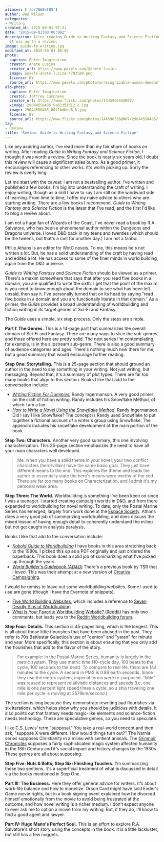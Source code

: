 ```yaml
---
aliases: ['/p/7868ef85']
author: Ben Wilson
categories:
- Writing
created_at: 2015-09-01 07:41
date: "2015-09-01T00:00:00Z"
description: After reading Guide to Writing Fantasy and Science Fiction, I thought
  it was worth a review.
image: guide-to-writing.jpg
modified_at: 2015-09-01 08:59
photo:
  caption: Enter Imagination
  creator: Anete Lusina
  creator_url: https://www.pexels.com/@anete-lusina
  image: pexels-anete-lusina-4792509.png
  license: BY
  source_url: https://www.pexels.com/photo/unrecognizable-woman-demonstrating-light-bulb-in-hands-4792509/
old-photo:
  caption: Enter Imagination
  creator: Jeffrey Camphens
  creator_url: https://www.flickr.com/photos/144590555@N07/
  ximage: 29044558485_9a62351d12_o.jpg
  image: 29044558485_80f1bdbed8_k.jpg
  license: BY
  source_url: https://www.flickr.com/photos/144590555@N07/29044558485/
tag:
- Review
title: 'Review: Guide to Writing Fantasy and Science Fiction'
---
```

<!--Lead Paragraph-->

Like any aspiring author, I've read more than my fair share of books on writing. After reading *Guide to Writing Fantasy and Science Fiction*, I thought it was worth a review. Since the book is nearly six years old, I doubt this review will cause a significant sales bump. As a good primer, it encourages referencing to other works. It's worth picking up. Sorry the review is overly long.

<!--more-->

Let me start with the caveat: I am not a bestselling author. I've written and published a few books. I'm big into understanding the craft of writing. I enjoy writing, though as a skill I have to say I am still on the windward side of learning. From time to time, I offer my naive advice to others who are starting writing. There are a few books I recommend. *Guide to Writing Fantasy and Science Fiction* is the latest that I've read, and the first I'd like to blog a review about.

I am not a huge fan of Wizards of the Coast. I've never read a book by R.A. Salvatore, who has been a phenomenal author within the Dungeons and Dragons universe. I loved D&D back in my teens and twenties (which should be the tweens, but that's a rant for another day.) I am not a fanboi.

Philip Athans is an editor for WotC novels. To me, this means he's not written a lot. But, he has a solid understanding of the craft by having read and edited a lot. He has access to some of the finer minds in world building, again from the D&D universe.

*Guide to Writing Fantasy and Science Fiction* should be viewed as a primer. There's a maxim somewhere that says that after you read five books in a domain, you are qualified to write the sixth. I get that the point of the maxim is you need to know enough about the domain to see what has been left unsaid, then say it. I've personally turned that on its head by saying "read five books in a domain and you are functionally literate in that domain." As a primer, the *Guide* provides a broad understanding of worldbuilding and fiction writing in its target genres of Sci-Fi and Fantasy.

The *Guide* uses a simple, six step process. Only the steps are simple.

**Part I: The Genres.** This is a 14-page part that summarizes the overall domain of Sci-Fi and Fantasy. There are many ways to slice the sub-genres, and those offered here are pretty solid. The next series I'm contemplating, for example, is in the slipstream sub-genre. There is also a good summary of audience categories and ages. There's nothing much new there for me, but a good summary that would encourage further reading.

**Step One: Storytelling.** This is a 25-page section that should ground an author in the need to say something in your writing. Not just writing, but messaging. Beyond that, it's a summary of plot types. There are far too many books that align to this section. Books I like that add to the conversation include:

* *[Writing Fiction For Dummies](http://www.amazon.com/Writing-Fiction-Dummies-Randy-Ingermanson/dp/0470530707?tag=daushacommuni-20)*, Randy Ingermanson. A very good primer on the craft of fiction writing. Randy includes his Snowflake Method, of which I am a fan.
* *[How to Write a Novel Using the Snowflake Method](http://www.amazon.com/Snowflake-Method-Advanced-Fiction-Writing-ebook/dp/B00LWBZ696?tag=daushacommuni-20)*, Randy Ingermanson. Did I say I like Snowflake? The concept is Randy used Snowflake to put together a fictional account of a writer's group using Snowflake. The appendix includes his snowflake development of the main portion of the book.

**Step Two: Characters.** Another very good summary, this one involving characterization. This 25-page section emphasizes the need to have all your main characters well developed.

> Me: when you have a solid theme in your novel, your two conflict characters (hero/villain) have the same basic goal. They just have different means to the end. This explores the theme and leads the author to essentially state the hero's means were worthy of the end. There are far too many books on Characterization, and I admit it's my personal weak area.

**Step Three: The World.** Worldbuilding is something I've been keen on since I was a teenager. I started creating campaign worlds in D&D, and from there expanded to worldbuilding for novel writing. To date, only the Postal Marine Series has emerged, largely from work done at the [Espace Society](http://espacesociety.org). Athans does a very good job of summarizing worldbuilding, and does discuss the mixed lesson of having enough detail to coherently understand the milieu but not get caught in analysis paralysis.

Books I like that add to the conversation include:

* *[Kobold Guide to Worldbuilding](http://www.amazon.com/Kobold-Guide-Worldbuilding-Wolfgang-Baur/dp/1936781115?tag=daushacommuni-20)* I have books in this area stretching back to the 1980s. I picked this up as a PDF originally and just ordered the paperback. This book does a solid job of summarizing what I've picked up through the years.
* *[World Builder's Guidebook (AD&D)](http://www.amazon.com/Builders-Guidebook-Advanced-Dungeons-Dragons/dp/0786904348?tag=daushacommuni-20)* There's a previous book by TSR that I loved. This was their attempt at a new version of [Creative Campaigning](http://www.amazon.com/Creative-Campaigning-Advanced-Dungeons-Supplement/dp/1560765615?tag=daushacomuni-20).

I would be remiss to leave out some worldbuilding websites. Some I used to use are gone (though I have the Evernote of snippets).

* [Five World Building Websites](http://djordanredhawk.com/5-world-building-websites/), which includes a reference to [Seven Deadly Sins of Worldbuilding](http://io9.com/7-deadly-sins-of-worldbuilding-998817537)
* [What is Your Favorite Worldbuilding Website? (Reddit)](https://www.reddit.com/r/worldbuilding/comments/2yhuj9/what_is_your_favorite_worldbuilding_website/) has only two comments, but leads you to the [Reddit Worldbuilding forum](https://www.reddit.com/r/worldbuilding/).

**Step Four: Details.** This section is 45-pages long, which is the longest. This is all about those little flourishes that have been abused in the past. They refer to 70s Battlestar Galactica's use of "centon" and "yaran" for minute and year. More specifically, this section is about ensuring that you only add the flourishes that add to the flavor of the story.

> For example: In the Postal Marine Series, humanity is largely in the metric system. They use metric time (10-cycle day, 100 beats to the cycle, 100 seconds to the beat). To compare to real life, there are 144 minutes to the cycle. A second in PMS is 0.86 earth seconds. Since they use the metric system, imperial terms were re-purposed. "Mile" was reused to represent relativistic distances and speeds (i.e. one mile is one percent light speed times a cycle, so a ship traveling one mile per cycle is moving at 2578km/second.)

The section is long because they demonstrate rewriting bad flourishes via six iterations, which helps show why you should be judicious with details. It also points out that fantasy needs magic-like elements and science-fiction needs technology. These are speculative genres, so you need to speculate.

I like C.S. Lewis' term "supposal." You take a real-world concept and then ask, "suppose X were different. How would things turn out?" The Narnia series supposes Christianity in a milieu with sentient animals. The [Grimnoir Chronicles](http://www.amazon.com/Hard-Magic-The-Grimnoir-Chronicles/dp/1451638248?tag=daushacommuni-20) supposes a fairly sophisticated magic system affected humanity in the 18th Century and it's social impact and history changes by the 1930s. These genres are all about supposing.

**Step Five: Nuts & Bolts; Step Six: Finishing Touches.** I'm summarizing these two sections. It's a superficial treatment of what is discussed in detail via the books mentioned in Step One.

**Part III: The Business.** Here they offer general advice for writers. It's about work-life balance and how to monetize. Orson Card might have sold Ender's Game movie rights, but in a book signing event explained how he divorced himself emotionally from the movie to avoid being frustrated at the outcome, and how novel writing is a richer medium. I don't expect anyone to ever ask me to option a movie from my writing. But, if they do, I'll know to find a good agent and lawyer.

**Part IV: Hugo Mann's Perfect Soul.** This is an effort to explore R.A. Salvatore's short story using the concepts in the book. It is a little lackluster, but still has a few nuggets.
